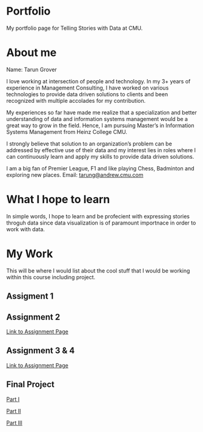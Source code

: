 # Portfolio
My portfolio page for Telling Stories with Data at CMU.

# About me

Name: Tarun Grover

I love working at intersection of people and technology. In my 3+ years of experience in Management Consulting, I have worked on various technologies to provide data driven solutions to clients and been recognized with multiple accolades for my contribution.

My experiences so far have made me realize that a specialization and better understanding of data and information systems management would be a great way to grow in the field. Hence, I am pursuing Master’s in Information Systems Management from Heinz College CMU.

I strongly believe that solution to an organization’s problem can be addressed by effective use of their data and my interest lies in roles where I can continuously learn and apply my skills to provide data driven solutions.

I am a big fan of Premier League, F1 and like playing Chess, Badminton and exploring new places.
Email: tarung@andrew.cmu.com

# What I hope to learn

In simple words, I hope to learn and be profecient with expressing stories throguh data since data visualization is of paramount importnace in order to work with data.

# My Work

This will be where I would list about the cool stuff that I would be working within this course including project.

## Assigment 1

## Assignment 2

[Link to Assignment Page](/dataviz2.md)

## Assignment 3 & 4

[Link to Assignment Page](/dataviz3.md)

## Final Project

[Part I](/FinalProject.md)

[Part II](/Part2.md)

[Part III](/Part3.md)
